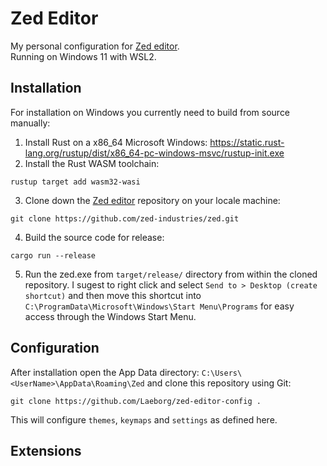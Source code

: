 # Zed Editor
My personal configuration for [Zed editor](https://github.com/zed-industries/zed).  
Running on Windows 11 with WSL2.

## Installation
For installation on Windows you currently need to build from source manually:
1. Install Rust on a x86_64 Microsoft Windows: https://static.rust-lang.org/rustup/dist/x86_64-pc-windows-msvc/rustup-init.exe
2. Install the Rust WASM toolchain:
```
rustup target add wasm32-wasi
```
3. Clone down the [Zed editor](https://github.com/zed-industries/zed) repository on your locale machine:
```
git clone https://github.com/zed-industries/zed.git
```
4. Build the source code for release:
```
cargo run --release
```
5. Run the zed.exe from `target/release/` directory from within the cloned repository. I sugest to right click and select `Send to > Desktop (create shortcut)` and then move this shortcut into `C:\ProgramData\Microsoft\Windows\Start Menu\Programs` for easy access through the Windows Start Menu.

## Configuration
After installation open the App Data directory: `C:\Users\<UserName>\AppData\Roaming\Zed` and clone this repository using Git:
```
git clone https://github.com/Laeborg/zed-editor-config .
```

This will configure `themes`, `keymaps` and `settings` as defined here.

## Extensions
